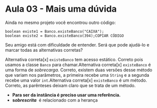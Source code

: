 # Aula 03 - Mais uma dúvida

Ainda no mesmo projeto você encontrou outro código:

```
boolean existe1 = Banco.existeBanco("CAIXA");
boolean existe2 = Banco.existeBanco(394);COPIAR CÓDIGO
```

Seu amigo está com dificuldade de entender. Será que pode ajudá-lo e marcar todas as alternativas corretas?

Alternativa correta[x] 
`existeBanco` tem acesso estático.
Correto pois usamos a classe `Banco` para chamar.Alternativa correta[x] 
`existeBanco` é uma forma de *sobrecarga*.
Correto, existem duas versões desse método que variam nos parâmetros, a primeira recebe uma `String` e a segunda recebe uma valor `int`.Alternativa correta[x] 
`existeBanco` é um método.
Correto, as parênteses deixam claro que se trata de um método.

- **Para ser da instância é preciso usar uma referência.**
- **s*obrescrita***  é relacionado com a herança